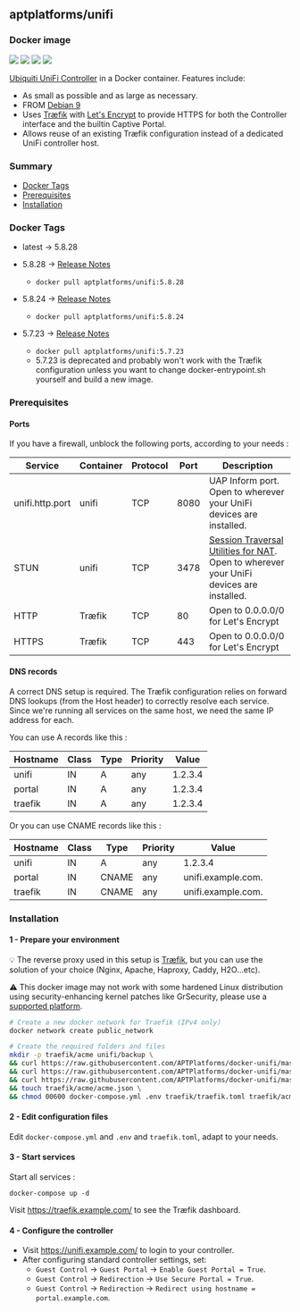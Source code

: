 ## aptplatforms/unifi

### Docker image

[![](https://images.microbadger.com/badges/image/aptplatforms/unifi:latest.svg)](https://microbadger.com/images/aptplatforms/unifi:latest) [![](https://img.shields.io/docker/automated/aptplatforms/unifi.svg)](https://hub.docker.com/r/aptplatforms/unifi/builds/) [![](https://img.shields.io/docker/pulls/aptplatforms/unifi.svg)](https://hub.docker.com/r/aptplatforms/unifi/) [![](https://img.shields.io/docker/stars/aptplatforms/unifi.svg)](https://hub.docker.com/r/aptplatforms/unifi/)

[Ubiquiti UniFi Controller](https://www.ubnt.com/download/unifi/default/default/unifi-sdn-controller-5828-debianubuntu-linux) in a Docker container. Features include:

- As small as possible and as large as necessary.
- FROM [Debian 9](https://hub.docker.com/\_/debian/)
- Uses [Tr&aelig;fik](https://traefik.io/) with [Let's Encrypt](https://letsencrypt.org/) to provide HTTPS for both the Controller interface and the builtin Captive Portal.
- Allows reuse of an existing Tr&aelig;fik configuration instead of a
  dedicated UniFi controller host.

### Summary

- [Docker Tags](#docker-tags)
- [Prerequisites](#prerequisites)
- [Installation](#installation)


### Docker Tags

* latest &rarr; 5.8.28

- 5.8.28 &rarr; [Release Notes](https://community.ubnt.com/t5/UniFi-Updates-Blog/UniFi-SDN-Controller-5-8-28-Stable-has-been-released/ba-p/2449036)
    - `docker pull aptplatforms/unifi:5.8.28`

- 5.8.24 &rarr; [Release Notes](https://community.ubnt.com/t5/UniFi-Updates-Blog/UniFi-SDN-Controller-5-8-24-Stable-has-been-released/ba-p/2404580)
    - `docker pull aptplatforms/unifi:5.8.24`

- 5.7.23 &rarr; [Release Notes](https://community.ubnt.com/t5/UniFi-Updates-Blog/UniFi-5-7-23-Stable-has-been-released/ba-p/2318813)
    - `docker pull aptplatforms/unifi:5.7.23`
    - 5.7.23 is deprecated and probably won't work with the Tr&aelig;fik configuration unless you want to change docker-entrypoint.sh yourself and build a new image.

### Prerequisites

#### Ports

If you have a firewall, unblock the following ports, according to your needs :

| Service | Container | Protocol | Port | Description |
| ------- | --------- | -------- | ---- | ----------- |
| unifi.http.port | unifi | TCP | 8080 | UAP Inform port. Open to wherever your UniFi devices are installed. |
| STUN | unifi | TCP | 3478 | [Session Traversal Utilities for NAT](https://help.ubnt.com/hc/en-us/articles/115015457668-UniFi-Troubleshooting-STUN-Communication-Errors#whatisstun). Open to wherever your UniFi devices are installed. |
| HTTP | Tr&aelig;fik | TCP | 80 | Open to 0.0.0.0/0 for Let's Encrypt |
| HTTPS | Tr&aelig;fik | TCP | 443 | Open to 0.0.0.0/0 for Let's Encrypt |

#### DNS records

A correct DNS setup is required. The Tr&aelig;fik configuration relies on
forward DNS lookups (from the Host header) to correctly resolve each service.
Since we're running all services on the same host, we need the same IP address
for each.

You can use A records like this :

| Hostname | Class | Type | Priority | Value |
| -------- | ----- | ---- | -------- | ----- |
| unifi | IN | A | any | 1.2.3.4 |
| portal | IN | A | any | 1.2.3.4 |
| traefik | IN | A | any | 1.2.3.4 |

Or you can use CNAME records like this :

| Hostname | Class | Type | Priority | Value |
| -------- | ----- | ---- | -------- | ----- |
| unifi | IN | A | any | 1.2.3.4 |
| portal | IN | CNAME | any | unifi.example.com. |
| traefik | IN | CNAME | any | unifi.example.com. |

### Installation

#### 1 - Prepare your environment

:bulb: The reverse proxy used in this setup is [Tr&aelig;fik](https://traefik.io/), but you can use the solution of your choice (Nginx, Apache, Haproxy, Caddy, H2O...etc).

:warning: This docker image may not work with some hardened Linux distribution using security-enhancing kernel patches like GrSecurity, please use a [supported platform](https://docs.docker.com/install/#supported-platforms).

```bash
# Create a new docker network for Traefik (IPv4 only)
docker network create public_network

# Create the required folders and files
mkdir -p traefik/acme unifi/backup \
&& curl https://raw.githubusercontent.com/APTPlatforms/docker-unifi/master/docker-compose.sample.yml -o docker-compose.yml \
&& curl https://raw.githubusercontent.com/APTPlatforms/docker-unifi/master/sample.env -o .env \
&& curl https://raw.githubusercontent.com/APTPlatforms/docker-unifi/master/traefik.sample.toml -o traefik/traefik.toml \
&& touch traefik/acme/acme.json \
&& chmod 00600 docker-compose.yml .env traefik/traefik.toml traefik/acme/acme.json
```

#### 2 - Edit configuration files

Edit `docker-compose.yml` and `.env` and `traefik.toml`, adapt to your needs.

#### 3 - Start services

Start all services :

```
docker-compose up -d
```

Visit <https://traefik.example.com/> to see the Tr&aelig;fik dashboard.

#### 4 - Configure the controller

- Visit <https://unifi.example.com/> to login to your controller.
- After configuring standard controller settings, set:
    - `Guest Control` &rarr; `Guest Portal` &rarr; `Enable Guest Portal = True`.
    - `Guest Control` &rarr; `Redirection` &rarr; `Use Secure Portal = True`.
    - `Guest Control` &rarr; `Redirection` &rarr; `Redirect using hostname = portal.example.com`.
